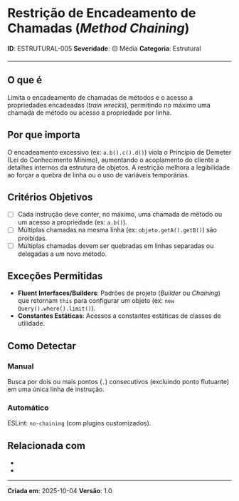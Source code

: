 # Restrição de Encadeamento de Chamadas (*Method Chaining*)

**ID**: ESTRUTURAL-005
**Severidade**: 🟡 Média
**Categoria**: Estrutural

---

## O que é

Limita o encadeamento de chamadas de métodos e o acesso a propriedades encadeadas (*train wrecks*), permitindo no máximo uma chamada de método ou acesso a propriedade por linha.

## Por que importa

O encadeamento excessivo (ex: `a.b().c().d()`) viola o Princípio de Demeter (Lei do Conhecimento Mínimo), aumentando o acoplamento do cliente a detalhes internos da estrutura de objetos. A restrição melhora a legibilidade ao forçar a quebra de linha ou o uso de variáveis temporárias.

## Critérios Objetivos

- [ ] Cada instrução deve conter, no máximo, uma chamada de método ou um acesso a propriedade (ex: `a.b()`).
- [ ] Múltiplas chamadas na mesma linha (ex: `objeto.getA().getB()`) são proibidas.
- [ ] Múltiplas chamadas devem ser quebradas em linhas separadas ou delegadas a um novo método.

## Exceções Permitidas

- **Fluent Interfaces/Builders**: Padrões de projeto (*Builder* ou *Chaining*) que retornam `this` para configurar um objeto (ex: `new Query().where().limit()`).
- **Constantes Estáticas**: Acessos a constantes estáticas de classes de utilidade.

## Como Detectar

### Manual

Busca por dois ou mais pontos (`.`) consecutivos (excluindo ponto flutuante) em uma única linha de instrução.

### Automático

ESLint: `no-chaining` (com plugins customizados).

## Relacionada com

- [COMPORTAMENTAL-009]: reforça
- [ESTRUTURAL-006]: complementa

---

**Criada em**: 2025-10-04
**Versão**: 1.0
